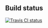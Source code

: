 ## Build status

[![Travis CI status](https://travis-ci.org/elevendroids/mpd-display.svg?branch=master)](https://travis-ci.org/elevendroids/mpd-display)

